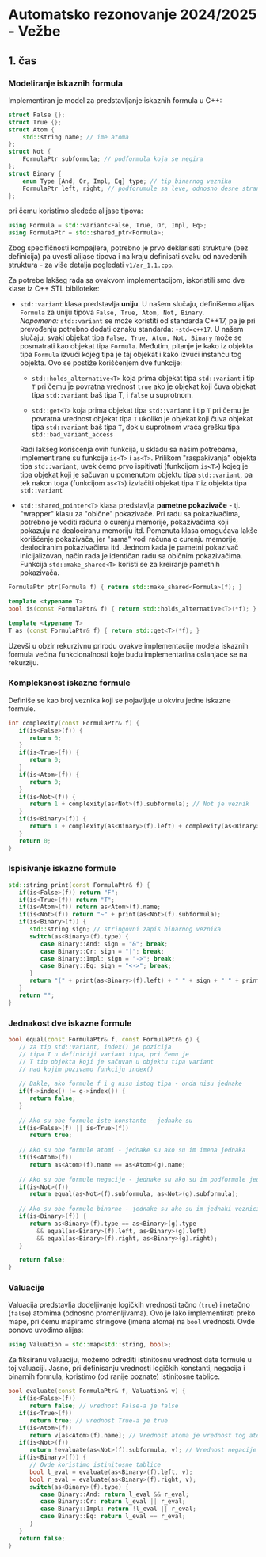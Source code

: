 # Automatsko rezonovanje 2024/2025 - Vežbe
## 1. čas

### Modeliranje iskaznih formula

Implementiran je model za predstavljanje iskaznih formula u C++:

```c++
struct False {};
struct True {};
struct Atom {
    std::string name; // ime atoma
};
struct Not {
    FormulaPtr subformula; // podformula koja se negira
};
struct Binary {
    enum Type {And, Or, Impl, Eq} type; // tip binarnog veznika
    FormulaPtr left, right; // podforumule sa leve, odnosno desne strane veznika
};
```

pri čemu koristimo sledeće alijase tipova:

```c++
using Formula = std::variant<False, True, Or, Impl, Eq>;
using FormulaPtr = std::shared_ptr<Formula>;
```

Zbog specifičnosti kompajlera, potrebno je prvo deklarisati strukture
(bez definicija) pa uvesti alijase tipova i na kraju definisati
svaku od navedenih struktura - za više detalja pogledati `v1/ar_1.1.cpp`.

Za potrebe lakšeg rada sa ovakvom implementacijom, iskoristili smo dve
klase iz C++ STL bibiloteke:

- `std::variant` klasa predstavlja **uniju**. U našem slučaju, definišemo
  alijas `Formula` za uniju tipova `False, True, Atom, Not, Binary`.\
  *Napomena:* `std::variant` se može koristiti od standarda C++17, pa je
  pri prevođenju potrebno dodati oznaku standarda: `-std=c++17`. U našem
  slučaju, svaki objekat tipa `False, True, Atom, Not, Binary` može se
  posmatrati kao objekat tipa `Formula`. Međutim, pitanje je kako iz
  objekta tipa `Formula` izvući kojeg tipa je taj objekat i kako izvući
  instancu tog objekta. Ovo se postiže korišćenjem dve funkcije:

    - `std::holds_alternative<T>` koja prima objekat tipa `std::variant` i
      tip `T` pri čemu je povratna vrednost `true` ako je objekat koji čuva
      objekat tipa `std::variant` baš tipa T, i `false` u suprotnom.

    - `std::get<T>` koja prima objekat tipa `std::variant` i
      tip `T` pri čemu je povratna vrednost objekat tipa `T` ukoliko je
      objekat koji čuva objekat tipa `std::variant` baš tipa `T`, dok u
      suprotnom vraća grešku tipa `std::bad_variant_access`

  Radi lakšeg korišćenja ovih funkcija, u skladu sa našim potrebama,
  implementirane su funkcije `is<T>` i `as<T>`. Prilikom "raspakivanja"
  objekta tipa `std::variant`, uvek ćemo prvo ispitivati (funkcijom `is<T>`)
  kojeg je tipa objekat koji je sačuvan u pomenutom objektu tipa `std::variant`,
  pa tek nakon toga (funkcijom `as<T>`) izvlačiti objekat tipa `T` iz
  objekta tipa `std::variant`


- `std::shared_pointer<T>` klasa predstavlja **pametne pokazivače** - tj. "wrapper"
  klasu za "obične" pokazivače. Pri radu sa pokazivačima, potrebno je voditi
  računa o curenju memorije, pokazivačima koji pokazuju na dealociranu
  memoriju itd. Pomenuta klasa omogućava lakše korišćenje pokazivača, jer
  "sama" vodi računa o curenju memorije, dealociranim pokazivačima itd. Jednom
  kada je pametni pokazivač inicijalizovan, način rada je identičan radu sa
  običnim pokazivačima. Funkcija `std::make_shared<T>` koristi se za kreiranje
  pametnih pokazivača.

```c++
FormulaPtr ptr(Formula f) { return std::make_shared<Formula>(f); }

template <typename T>
bool is(const FormulaPtr& f) { return std::holds_alternative<T>(*f); }

template <typename T>
T as (const FormulaPtr& f) { return std::get<T>(*f); }
```

Uzevši u obzir rekurzivnu prirodu ovakve implementacije modela iskaznih formula
većina funkcionalnosti koje budu implementarina oslanjaće se na rekurziju.


### Kompleksnost iskazne formule

Definiše se kao broj veznika koji se pojavljuje u okviru jedne iskazne formule.
```c++
int complexity(const FormulaPtr& f) {
   if(is<False>(f)) {
      return 0;
   }
   if(is<True>(f)) {
      return 0;
   }
   if(is<Atom>(f)) {
      return 0;
   }
   if(is<Not>(f)) {
      return 1 + complexity(as<Not>(f).subformula); // Not je veznik
   }
   if(is<Binary>(f)) {
      return 1 + complexity(as<Binary>(f).left) + complexity(as<Binary>(f).right);
   }
   return 0;
}
```

### Ispisivanje iskazne formule

```c++
std::string print(const FormulaPtr& f) {
   if(is<False>(f)) return "F";
   if(is<True>(f)) return "T";
   if(is<Atom>(f)) return as<Atom>(f).name;
   if(is<Not>(f)) return "~" + print(as<Not>(f).subformula);
   if(is<Binary>(f)) {
      std::string sign; // stringovni zapis binarnog veznika
      switch(as<Binary>(f).type) {
         case Binary::And: sign = "&"; break;
         case Binary::Or: sign = "|"; break;
         case Binary::Impl: sign = "->"; break;
         case Binary::Eq: sign = "<->"; break;
      }
      return "(" + print(as<Binary>(f).left) + " " + sign + " " + print(as<Binary>(f).right) + ")";
   }
   return "";
}
```

### Jednakost dve iskazne formule

```c++
bool equal(const FormulaPtr& f, const FormulaPtr& g) {
   // za tip std::variant, index() je pozicija
   // tipa T u definiciji variant tipa, pri čemu je
   // T tip objekta koji je sačuvan u objektu tipa variant
   // nad kojim pozivamo funkciju index()
   
   // Dakle, ako formule f i g nisu istog tipa - onda nisu jednake
   if(f->index() != g->index()) {
      return false;
   }
   
   // Ako su obe formule iste konstante - jednake su
   if(is<False>(f) || is<True>(f))
      return true;
      
   // Ako su obe formule atomi - jednake su ako su im imena jednaka
   if(is<Atom>(f))
      return as<Atom>(f).name == as<Atom>(g).name;
   
   // Ako su obe formule negacije - jednake su ako su im podformule jednake
   if(is<Not>(f))
      return equal(as<Not>(f).subformula, as<Not>(g).subformula);
   
   // Ako su obe formule binarne - jednake su ako su im jednaki veznici i ako su podformule jednake
   if(is<Binary>(f)) {
      return as<Binary>(f).type == as<Binary>(g).type 
        && equal(as<Binary>(f).left, as<Binary>(g).left) 
        && equal(as<Binary>(f).right, as<Binary>(g).right);
   }

   return false;
}
```

### Valuacije

Valuacija predstavlja dodeljivanje logičkih vrednosti tačno (`true`)
i netačno (`false`) atomima (odnosno promenljivama). Ovo je lako
implementirati preko mape, pri čemu mapiramo stringove (imena atoma)
na `bool` vrednosti. Ovde ponovo uvodimo alijas:

```c++
using Valuation = std::map<std::string, bool>;
```

Za fiksiranu valuaciju, možemo odrediti istinitosnu vrednost date formule
u toj valuaciji. Jasno, pri definisanju vrednosti logičkih konstanti, negacija
i binarnih formula, koristimo (od ranije poznate) istinitosne tablice.

```c++
bool evaluate(const FormulaPtr& f, Valuation& v) {
   if(is<False>(f))
      return false; // vrednost False-a je false
   if(is<True>(f))
      return true; // vrednost True-a je true
   if(is<Atom>(f))
      return v[as<Atom>(f).name]; // Vrednost atoma je vrednost tog atoma u valuaciji
   if(is<Not>(f))
      return !evaluate(as<Not>(f).subformula, v); // Vrednost negacije je suprotna vrednost podformule
   if(is<Binary>(f)) { 
      // Ovde koristimo istinitosne tablice
      bool l_eval = evaluate(as<Binary>(f).left, v); 
      bool r_eval = evaluate(as<Binary>(f).right, v);
      switch(as<Binary>(f).type) {
         case Binary::And: return l_eval && r_eval;
         case Binary::Or: return l_eval || r_eval;
         case Binary::Impl: return !l_eval || r_eval;
         case Binary::Eq: return l_eval == r_eval;
      }
   }
   return false;
}
```
